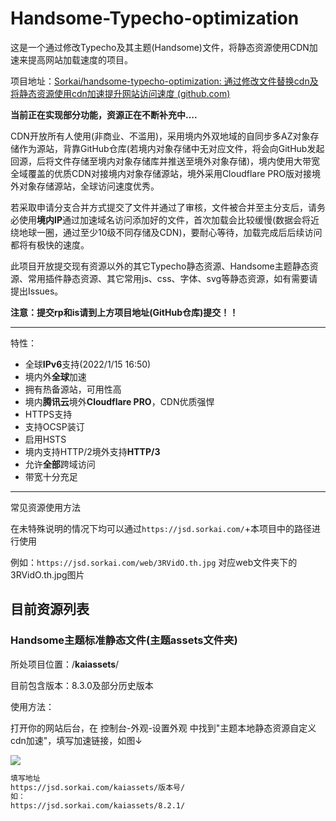 # Handsome-Typecho-optimization

这是一个通过修改Typecho及其主题(Handsome)文件，将静态资源使用CDN加速来提高网站加载速度的项目。

项目地址：[Sorkai/handsome-typecho-optimization: 通过修改文件替换cdn及将静态资源使用cdn加速提升网站访问速度 (github.com)](https://github.com/Sorkai/handsome-typecho-optimization)

**当前正在实现部分功能，资源正在不断补充中....**

CDN开放所有人使用(非商业、不滥用)，采用境内外双地域的自同步多AZ对象存储作为源站，背靠GitHub仓库(若境内对象存储中无对应文件，将会向GitHub发起回源，后将文件存储至境内对象存储库并推送至境外对象存储)，境内使用大带宽全域覆盖的优质CDN对接境内对象存储源站，境外采用Cloudflare PRO版对接境外对象存储源站，全球访问速度优秀。

若采取申请分支合并方式提交了文件并通过了审核，文件被合并至主分支后，请务必使用**境内IP**通过加速域名访问添加好的文件，首次加载会比较缓慢(数据会将近绕地球一圈，通过至少10级不同存储及CDN)，要耐心等待，加载完成后后续访问都将有极快的速度。

此项目开放提交现有资源以外的其它Typecho静态资源、Handsome主题静态资源、常用插件静态资源、其它常用js、css、字体、svg等静态资源，如有需要请提出Issues。

**注意：提交rp和is请到上方项目地址(GitHub仓库)提交！！**

***

特性：

* 全球**IPv6**支持(2022/1/15 16:50)
* 境内外**全球**加速
* 拥有热备源站，可用性高
* 境内**腾讯云**境外**Cloudflare PRO**，CDN优质强悍
* HTTPS支持
* 支持OCSP装订
* 启用HSTS
* 境内支持HTTP/2境外支持**HTTP/3**
* 允许**全部**跨域访问
* 带宽十分充足

***

常见资源使用方法

在未特殊说明的情况下均可以通过`https://jsd.sorkai.com/`+本项目中的路径进行使用

例如：`https://jsd.sorkai.com/web/3RVidO.th.jpg` 对应web文件夹下的3RVidO.th.jpg图片

## 目前资源列表

### Handsome主题标准静态文件(主题assets文件夹)

所处项目位置：/**kaiassets**/

目前包含版本：8.3.0及部分历史版本

使用方法：

打开你的网站后台，在 控制台-外观-设置外观 中找到"主题本地静态资源自定义cdn加速"，填写加速链接，如图↓

![](https://img.kai233.top/picgo/202201150513195.png)

```html
填写地址
https://jsd.sorkai.com/kaiassets/版本号/
如：
https://jsd.sorkai.com/kaiassets/8.2.1/
```

